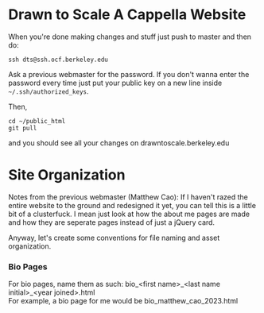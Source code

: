 # Drawn to Scale A Cappella Website

When you're done making changes and stuff just push to master and then do:

```
ssh dts@ssh.ocf.berkeley.edu
```

Ask a previous webmaster for the password. If you don't wanna enter the password every time just put your public key on a new line inside `~/.ssh/authorized_keys`.

Then,

```
cd ~/public_html
git pull
```

and you should see all your changes on drawntoscale.berkeley.edu


# Site Organization
Notes from the previous webmaster (Matthew Cao):
If I haven't razed the entire website to the ground and redesigned it yet, you can tell this is a little bit of a clusterfuck. I mean just look at how the about me pages are made and how they are seperate pages instead of just a jQuery card.

Anyway, let's create some conventions for file naming and asset organization.

### Bio Pages
For bio pages, name them as such:
bio_\<first name>\_\<last name initial>\_\<year joined>.html
<br> For example, a bio page for me would be bio_matthew_cao_2023.html

